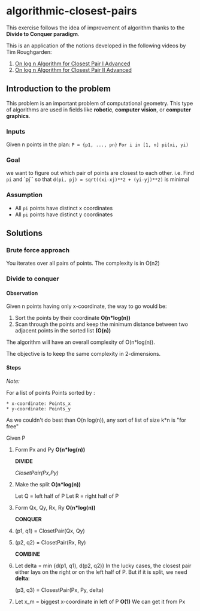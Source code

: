 # algorithmic-closest-pairs

This exercise follows the idea of improvement of algorithm thanks to the **Divide to Conquer paradigm**.

This is an application of the notions developed in the following videos by Tim Roughgarden:

1. [On log n Algorithm for Closest Pair I Advanced](https://www.youtube.com/watch?v=3pUOv_ocJyA&list=PLXFMmlk03Dt7Q0xr1PIAriY5623cKiH7V&index=18)
2. [On log n Algorithm for Closest Pair II Advanced](https://www.youtube.com/watch?v=7tiafUFrlBw&list=PLXFMmlk03Dt7Q0xr1PIAriY5623cKiH7V&index=18)

## Introduction to the problem

This problem is an important problem of computational geometry. This type of algorithms are used in fields like **robotic**, **computer vision**, or **computer graphics**.

### Inputs

Given n points in the plan:
```P = {p1, ..., pn}```
```For i in [1, n] pi(xi, yi)```

### Goal

we want to figure out which pair of points are closest to each other.
i.e. Find `pi` and `pj`` so that
```d(pi, pj) = sqrt((xi-xj)**2 + (yi-yj)**2)```
is minimal

### Assumption

- All `pi` points have distinct x coordinates
- All `pi` points have distinct y coordinates

## Solutions

### Brute force approach

You iterates over all pairs of points. The complexity is in O(n2)

### Divide to conquer

#### Observation

Given n points having only x-coordinate, the way to go would be:

1. Sort the points by their coordinate **O(n*log(n))**
2. Scan through the points and keep the minimum distance between two adjacent points in the sorted list **(O(n))**

The algorithm will have an overall complexity of O(n*log(n)).

The objective is to keep the same complexity in 2-dimensions.

#### Steps

*Note:*

For a list of points Points sorted by :

    * x-coordinate: Points_x
    * y-coordinate: Points_y
As we couldn't do best than O(n log(n)), any sort of list of size k*n is "for free"

Given P

1. Form Px and Py **O(n*log(n))**

    **DIVIDE**

    *ClosetPair(Px,Py)*

2. Make the split **O(n*log(n))**

    Let Q = left half of P
    Let R = right half of  P

3. Form Qx, Qy, Rx, Ry  **O(n*log(n))**

    **CONQUER**

4. (p1, q1) = ClosetPair(Qx, Qy)
5. (p2, q2) = ClosetPair(Rx, Ry)

    **COMBINE**

6. Let delta = min {d(p1, q1), d(p2, q2)}
    In the lucky cases, the closest pair either lays on the right or on the left half of P. But if it is split, we need **delta**:

    (p3, q3) = ClosestPair(Px, Py, delta)

7. Let x_m = biggest x-coordinate in left of P  **O(1)**
    We can get it from Px
